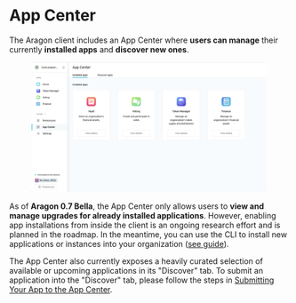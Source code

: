 # App Center

The Aragon client includes an App Center where **users can manage** their currently **installed apps** and **discover new ones**.

<figure><img src="../../../.gitbook/assets/app-center.png" alt=""><figcaption></figcaption></figure>

As of **Aragon 0.7 Bella**, the App Center only allows users to **view and manage upgrades for already installed applications**. However, enabling app installations from inside the client is an ongoing research effort and is planned in the roadmap. In the meantime, you can use the CLI to install new applications or instances into your organization ([see guide](../guides/custom-deploy.md)).

The App Center also currently exposes a heavily curated selection of available or upcoming applications in its "Discover" tab. To submit an application into the "Discover" tab, please follow the steps in [Submitting Your App to the App Center](submitting-your-app-to-the-app-center.md).

